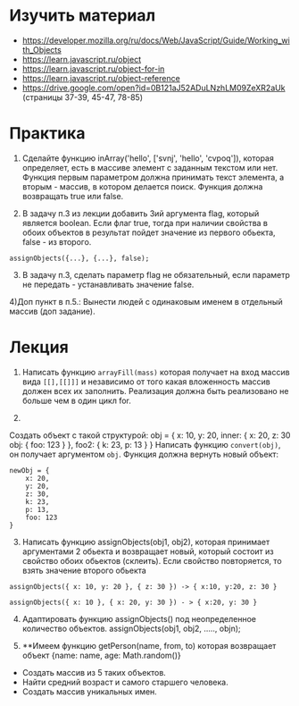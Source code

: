 ﻿# Изучить материал

* https://developer.mozilla.org/ru/docs/Web/JavaScript/Guide/Working_with_Objects
* https://learn.javascript.ru/object
* https://learn.javascript.ru/object-for-in
* https://learn.javascript.ru/object-reference
* https://drive.google.com/open?id=0B121aJ52ADuLNzhLM09ZeXR2aUk (страницы 37-39, 45-47, 78-85)

# Практика

1) Сделайте функцию inArray('hello', ['svnj', 'hello', 'cvpoq']), которая определяет, есть в массиве элемент с заданным текстом или нет. Функция первым параметром должна принимать
текст элемента, а вторым - массив, в котором делается поиск. Функция должна
возвращать true или false.

2) В задачу п.3 из лекции добавить 3ий аргумента flag, который является boolean. Если флаг true, тогда при наличии свойства в обоих объектов в результат пойдет значение из первого обьекта, false - из второго.
```
assignObjects({...}, {...}, false);
```

3) В задачу п.3, сделать параметр flag не обязательный, если параметр не передать - устанавливать значение false.

4)Доп пункт в п.5.: Вынести людей с одинаковым именем в отдельный массив (доп задание).



# Лекция

1) Написать функцию `arrayFill(mass)` которая получает на вход массив вида `[[],[[]]]` и независимо от того какая вложенность  массив должен всех их заполнить. Реализация должна быть реализовано не больше чем в один цикл for.

2)
Создать объект с такой структурой:
    obj = {
        x: 10,
        y: 20,
        inner: {
            x: 20,
            z: 30
            obj: {
                foo: 123
            }
        },
        foo2: {
            k: 23,
            p: 13
        }
    }
Написать функцию `convert(obj)`, он получает аргументом `obj`.
Функция должна вернуть новый объект:

    newObj = {
        x: 20,
        y: 20,
        z: 30,
        k: 23,
        p: 13,
        foo: 123
    }

 

3) Написать функцию assignObjects(obj1, obj2), которая принимает аргументами 2 обьекта и возвращает новый, который состоит из свойство обоих обьектов (склеить). Если свойство повторяется, то взять значение второго обьекта

```
assignObjects({ x: 10, y: 20 }, { z: 30 }) -> { x:10, y:20, z: 30 }

assignObjects({ x: 10 }, { x: 20, y: 30 }) - > { x:20, y: 30 }
```

4) Адаптировать функцию assignObjects() под неопределенное количество объектов. assignObjects(obj1, obj2, ....., objn);

5) **Имеем функцию getPerson(name, from, to) которая возвращает объект {name: name, age: Math.random()}
* Создать массив из 5 таких объектов.
* Найти средний возраст и самого старшего человека.
* Создать массив уникальных имен.
